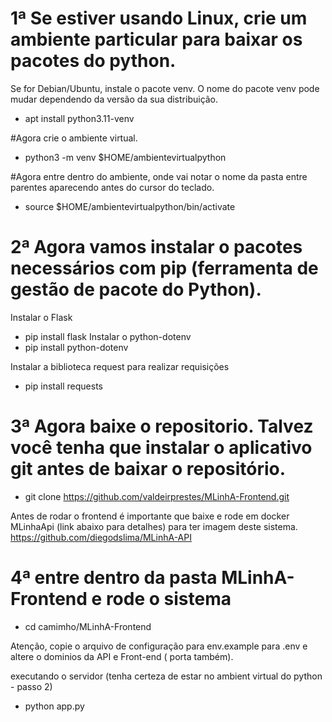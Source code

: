 

# 1ª Se estiver usando Linux, crie um ambiente particular para baixar os pacotes do python.
Se for Debian/Ubuntu, instale o pacote venv. O nome do pacote venv pode mudar dependendo da versão da sua distribuição.
 - apt install python3.11-venv

#Agora crie o ambiente virtual.
 - python3 -m venv $HOME/ambientevirtualpython

#Agora entre dentro do ambiente, onde vai notar o nome da pasta entre parentes aparecendo antes do cursor do teclado.
- source $HOME/ambientevirtualpython/bin/activate


# 2ª Agora vamos instalar o pacotes necessários com pip (ferramenta de gestão de pacote do Python).

 Instalar o Flask
- pip install flask
 Instalar o python-dotenv
- pip install python-dotenv

 Instalar a biblioteca request para realizar requisições
- pip install requests



#  3ª Agora baixe o repositorio. Talvez você tenha que instalar o aplicativo git antes de baixar o repositório.
 - git clone https://github.com/valdeirprestes/MLinhA-Frontend.git

Antes de rodar o frontend é importante que baixe e rode em docker MLinhaApi (link abaixo para detalhes) para ter imagem deste sistema.
https://github.com/diegodslima/MLinhA-API



# 4ª entre dentro da pasta MLinhA-Frontend e rode o sistema
- cd camimho/MLinhA-Frontend


Atenção, copie o arquivo de configuração para env.example para .env e altere o dominios da API e Front-end ( porta também).


executando o servidor (tenha certeza de estar no ambient virtual do python - passo 2)

- python app.py



